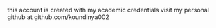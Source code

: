 
this account is created with my academic credentials visit my personal github at github.com/koundinya002
